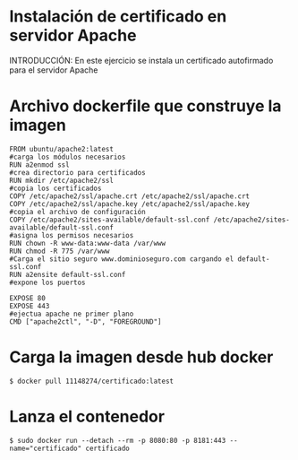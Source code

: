 # Instalación de certificado en servidor Apache

INTRODUCCIÓN:
En este ejercicio se instala un certificado autofirmado para el servidor Apache
# Archivo dockerfile que construye la imagen
```
FROM ubuntu/apache2:latest
#carga los módulos necesarios
RUN a2enmod ssl
#crea directorio para certificados
RUN mkdir /etc/apache2/ssl
#copia los certificados
COPY /etc/apache2/ssl/apache.crt /etc/apache2/ssl/apache.crt
COPY /etc/apache2/ssl/apache.key /etc/apache2/ssl/apache.key
#copia el archivo de configuración
COPY /etc/apache2/sites-available/default-ssl.conf /etc/apache2/sites-available/default-ssl.conf
#asigna los permisos necesarios
RUN chown -R www-data:www-data /var/www
RUN chmod -R 775 /var/www
#Carga el sitio seguro www.dominioseguro.com cargando el default-ssl.conf
RUN a2ensite default-ssl.conf
#expone los puertos

EXPOSE 80
EXPOSE 443
#ejectua apache ne primer plano
CMD ["apache2ctl", "-D", "FOREGROUND"]
```
# Carga la imagen desde hub docker
```
$ docker pull 11148274/certificado:latest
```
# Lanza el contenedor
```
$ sudo docker run --detach --rm -p 8080:80 -p 8181:443 --name="certificado" certificado
```
